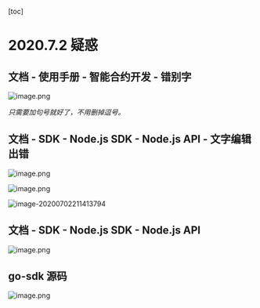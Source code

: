 [toc]

# 2020.7.2 疑惑

## 文档 - 使用手册 - 智能合约开发 - 错别字

![image.png](http://ww1.sinaimg.cn/large/006alGmrgy1ggclo7j4bnj30x90gemzf.jpg)

*只需要加句号就好了，不用删掉逗号。*

## 文档 - SDK - Node.js SDK - Node.js API - 文字编辑出错

![image.png](http://ww1.sinaimg.cn/large/006alGmrgy1ggcunndn4uj30xa0i70ur.jpg)

![image.png](http://ww1.sinaimg.cn/large/006alGmrgy1ggcv25x19dj30v30d7wga.jpg)

![image-20200702211413794](/home/qiubing/.config/Typora/typora-user-images/image-20200702211413794.png)

## 文档 - SDK - Node.js SDK - Node.js API

![image.png](http://ww1.sinaimg.cn/large/006alGmrgy1ggcui285kij30vt0il76e.jpg)

## go-sdk 源码

![image.png](http://ww1.sinaimg.cn/large/006alGmrgy1ggcxjz71o4j319o0k5aes.jpg)